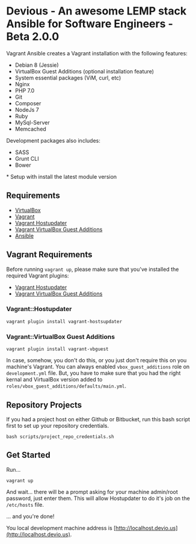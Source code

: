# Devious - An awesome LEMP stack Ansible for Software Engineers - Beta 2.0.0

Vagrant Ansible creates a Vagrant installation with the following features:

- Debian 8 (Jessie)
- VirtualBox Guest Additions (optional installation feature)
- System essential packages (ViM, curl, etc)
- Nginx
- PHP 7.0
- Git
- Composer
- NodeJs 7
- Ruby
- MySql-Server
- Memcached

Development packages also includes:

- SASS
- Grunt CLI
- Bower

\* Setup with install the latest module version

## Requirements

- [VirtualBox](https://www.virtualbox.org/wiki/Downloads)
- [Vagrant](http://www.vagrantup.com/downloads.html)
- [Vagrant Hostupdater](https://github.com/cogitatio/vagrant-hostsupdater)
- [Vagrant VirtualBox Guest Additions](https://github.com/dotless-de/vagrant-vbguest)
- [Ansible](http://docs.ansible.com/intro_installation.html)

## Vagrant Requirements

Before running `vagrant up`, please make sure that you've installed the required Vagrant plugins:

- [Vagrant Hostupdater](https://github.com/cogitatio/vagrant-hostsupdater)
- [Vagrant VirtualBox Guest Additions](https://github.com/dotless-de/vagrant-vbguest)

### Vagrant::Hostupdater

```
vagrant plugin install vagrant-hostsupdater
```

### Vagrant::VirtualBox Guest Additions

```
vagrant plugin install vagrant-vbguest
```

In case, somehow, you don't do this, or you just don't require this on you machine's Vagrant. You can always enabled `vbox_guest_additions` role on `development.yml` file. But, you have to make sure that you had the right kernal and VirtualBox version added to `roles/vbox_guest_additions/defaults/main.yml`.

## Repository Projects

If you had a project host on either Github or Bitbucket, run this bash script first to set up your repository credentials.

```
bash scripts/project_repo_credentials.sh
```

## Get Started

Run...

```
vagrant up
```

And wait... there will be a prompt asking for your machine admin/root password, just enter them. This will allow Hostupdater to do it's job on the `/etc/hosts` file.

... and you're done!

You local development machine address is [http://localhost.devio.us](http://localhost.devio.us).